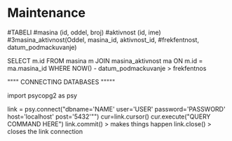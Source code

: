 # Maintenance

   #TABELI
#masina (id, oddel, broj)
#aktivnost (id, ime)
#3masina_aktivnost(Oddel, masina_id, aktivnost_id, #frekfentnost, datum_podmackuvanje)

SELECT m.id
FROM masina m
JOIN masina_aktivnost ma
ON m.id = ma.masina_id
WHERE NOW() - datum_podmackuvanje > frekfentnos

"""" CONNECTING DATABASES """""

import psycopg2 as psy

link = psy.connect("dbname='NAME' user='USER' password='PASSWORD' host='localhost' post='5432'"")
cur=link.cursor()
cur.execute("QUERY COMMAND HERE")
link.commit() > makes things happen
link.close() > closes the link connection
